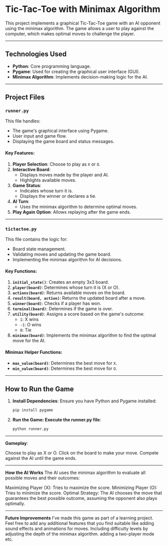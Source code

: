 # Tic-Tac-Toe with Minimax Algorithm

This project implements a graphical Tic-Tac-Toe game with an AI opponent using the minimax algorithm. The game allows a user to play against the computer, which makes optimal moves to challenge the player.

---

## **Technologies Used**

- **Python**: Core programming language.
- **Pygame**: Used for creating the graphical user interface (GUI).
- **Minimax Algorithm**: Implements decision-making logic for the AI.

---

## **Project Files**

### **`runner.py`**
This file handles:
- The game's graphical interface using Pygame.
- User input and game flow.
- Displaying the game board and status messages.

#### Key Features:
1. **Player Selection**: Choose to play as `X` or `O`.
2. **Interactive Board**: 
   - Displays moves made by the player and AI.
   - Highlights available moves.
3. **Game Status**:
   - Indicates whose turn it is.
   - Displays the winner or declares a tie.
4. **AI Turn**:
   - Uses the minimax algorithm to determine optimal moves.
5. **Play Again Option**: Allows replaying after the game ends.

---

### **`tictactoe.py`**
This file contains the logic for:
- Board state management.
- Validating moves and updating the game board.
- Implementing the minimax algorithm for AI decisions.

#### Key Functions:
1. **`initial_state()`**: Creates an empty 3x3 board.
2. **`player(board)`**: Determines whose turn it is (X or O).
3. **`actions(board)`**: Returns available moves on the board.
4. **`result(board, action)`**: Returns the updated board after a move.
5. **`winner(board)`**: Checks if a player has won.
6. **`terminal(board)`**: Determines if the game is over.
7. **`utility(board)`**: Assigns a score based on the game's outcome:
   - `1`: X wins
   - `-1`: O wins
   - `0`: Tie
8. **`minimax(board)`**: Implements the minimax algorithm to find the optimal move for the AI.

#### Minimax Helper Functions:
- **`max_value(board)`**: Determines the best move for `X`.
- **`min_value(board)`**: Determines the best move for `O`.

---

## **How to Run the Game**

1. **Install Dependencies**:
   Ensure you have Python and Pygame installed:
   ```bash
   pip install pygame
2. **Run the Game: Execute the runner.py file**:

   ```bash
   python runner.py

--- 
**Gameplay**:

Choose to play as X or O.
Click on the board to make your move.
Compete against the AI until the game ends.

---
**How the AI Works**
The AI uses the minimax algorithm to evaluate all possible moves and their outcomes:

Maximizing Player (X): Tries to maximize the score.
Minimizing Player (O): Tries to minimize the score.
Optimal Strategy: The AI chooses the move that guarantees the best possible outcome, assuming the opponent also plays optimally.

---
**Future Improvements**
I've made this game as part of a learning project. Feel free to add any additional features that you find suitable like adding sound effects and animations for moves. Including difficulty levels by adjusting the depth of the minimax algorithm. adding a two-player mode etc.

